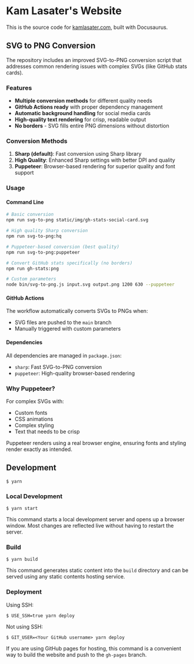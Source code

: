 # Kam Lasater's Website

This is the source code for [kamlasater.com](https://kamlasater.com), built with Docusaurus.

## SVG to PNG Conversion

The repository includes an improved SVG-to-PNG conversion script that addresses common rendering issues with complex SVGs (like GitHub stats cards).

### Features

- **Multiple conversion methods** for different quality needs
- **GitHub Actions ready** with proper dependency management
- **Automatic background handling** for social media cards
- **High-quality text rendering** for crisp, readable output
- **No borders** - SVG fills entire PNG dimensions without distortion

### Conversion Methods

1. **Sharp (default)**: Fast conversion using Sharp library
2. **High Quality**: Enhanced Sharp settings with better DPI and quality
3. **Puppeteer**: Browser-based rendering for superior quality and font support

### Usage

#### Command Line

```bash
# Basic conversion
npm run svg-to-png static/img/gh-stats-social-card.svg

# High quality Sharp conversion
npm run svg-to-png:hq

# Puppeteer-based conversion (best quality)
npm run svg-to-png:puppeteer

# Convert GitHub stats specifically (no borders)
npm run gh-stats:png

# Custom parameters
node bin/svg-to-png.js input.svg output.png 1200 630 --puppeteer
```

#### GitHub Actions

The workflow automatically converts SVGs to PNGs when:
- SVG files are pushed to the `main` branch
- Manually triggered with custom parameters

#### Dependencies

All dependencies are managed in `package.json`:
- `sharp`: Fast SVG-to-PNG conversion
- `puppeteer`: High-quality browser-based rendering

### Why Puppeteer?

For complex SVGs with:
- Custom fonts
- CSS animations
- Complex styling
- Text that needs to be crisp

Puppeteer renders using a real browser engine, ensuring fonts and styling render exactly as intended.

## Development

```
$ yarn
```

### Local Development

```
$ yarn start
```

This command starts a local development server and opens up a browser window. Most changes are reflected live without having to restart the server.

### Build

```
$ yarn build
```

This command generates static content into the `build` directory and can be served using any static contents hosting service.

### Deployment

Using SSH:

```
$ USE_SSH=true yarn deploy
```

Not using SSH:

```
$ GIT_USER=<Your GitHub username> yarn deploy
```

If you are using GitHub pages for hosting, this command is a convenient way to build the website and push to the `gh-pages` branch.


